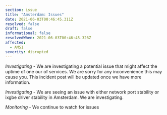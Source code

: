 ```yaml
---
section: issue
title: "Amsterdam: Issues"
date: 2021-06-03T00:46:45.311Z
resolved: false
draft: false
informational: false
resolvedWhen: 2021-06-03T00:46:45.326Z
affected:
  - AMS1
severity: disrupted
---
```

*Investigating* - We are investigating a potential issue that might affect the uptime of one our of services. We are sorry for any inconvenience this may cause you. This incident post will be updated once we have more information.

*Investigating* - We are seeing  an issue with either network port stability or ixgbe driver stability in Amsterdam. We are investigating.

*Monitoring* - We continue to watch for issues